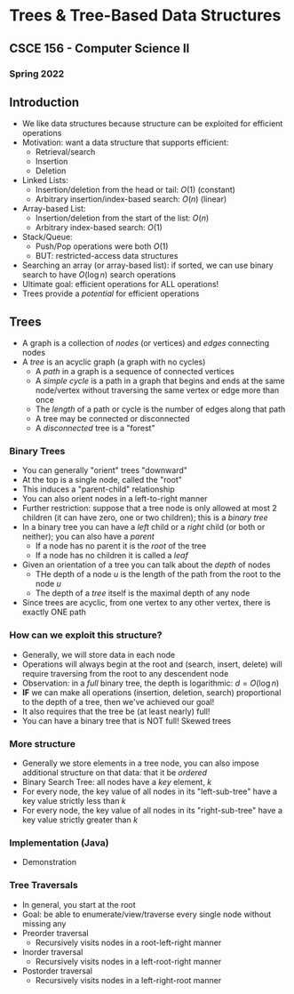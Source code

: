 
# Trees & Tree-Based Data Structures
## CSCE 156 - Computer Science II
### Spring 2022

## Introduction

* We like data structures because structure can be exploited for efficient operations
* Motivation: want a data structure that supports efficient:
  * Retrieval/search
  * Insertion
  * Deletion
* Linked Lists:
  * Insertion/deletion from the head or tail: $O(1)$ (constant)
  * Arbitrary insertion/index-based search: $O(n)$ (linear)
* Array-based List:
  * Insertion/deletion from the start of the list: $O(n)$
  * Arbitrary index-based search: $O(1)$
* Stack/Queue:
  * Push/Pop operations were both $O(1)$
  * BUT: restricted-access data structures
* Searching an array (or array-based list): if sorted, we can use binary search to have $O(\log{n})$ search operations
* Ultimate goal: efficient operations for ALL operations!
* Trees provide a *potential* for efficient operations

## Trees

* A graph is a collection of *nodes* (or vertices) and *edges* connecting nodes
* A *tree* is an acyclic graph (a graph with no cycles)
  * A *path* in a graph is a sequence of connected vertices
  * A *simple cycle* is a path in a graph that begins and ends at the same node/vertex without traversing the same vertex or edge more than once
  * The *length* of a path or cycle is the number of edges along that path
  * A tree may be connected or disconnected
  * A *disconnected* tree is a "forest"

### Binary Trees

* You can generally "orient" trees "downward"
* At the top is a single node, called the "root"
* This induces a "parent-child" relationship
* You can also orient nodes in a left-to-right manner
* Further restriction: suppose that a tree node is only allowed at most 2 children (it can have zero, one or two children); this is a *binary tree*
* In a binary tree you can have a *left* child or a *right* child (or both or neither); you can also have a *parent*
  * If a node has no parent it is the *root* of the tree
  * If a node has no children it is called a *leaf*
* Given an orientation of a tree you can talk about the *depth* of nodes
  * THe depth of a node $u$ is the length of the path from the root to the node $u$
  * The depth of a *tree* itself is the maximal depth of any node
* Since trees are acyclic, from one vertex to any other vertex, there is exactly ONE path

### How can we exploit this structure?

* Generally, we will store data in each node
* Operations will always begin at the root and (search, insert, delete) will require traversing from the root to any descendent node
* Observation: in a *full* binary tree, the depth is logarithmic: $d = O(\log{n})$
* **IF** we can make all operations (insertion, deletion, search) proportional to the depth of a tree, then we've achieved our goal!
* It also requires that the tree be (at least nearly) full!
* You can have a binary tree that is NOT full! Skewed trees

### More structure

* Generally we store elements in a tree node, you can also impose additional structure on that data: that it be *ordered*
* Binary Search Tree: all nodes have a *key* element, $k$
* For every node, the key value of all nodes in its "left-sub-tree" have a key value strictly less than $k$
* For every node, the key value of all nodes in its "right-sub-tree" have a key value strictly greater than $k$

### Implementation (Java)

* Demonstration

### Tree Traversals

* In general, you start at the root
* Goal: be able to enumerate/view/traverse every single node without missing any
* Preorder traversal
  * Recursively visits nodes in a root-left-right manner
* Inorder traversal
  * Recursively visits nodes in a left-root-right manner
* Postorder traversal
  * Recursively visits nodes in a left-right-root manner



```text










```
